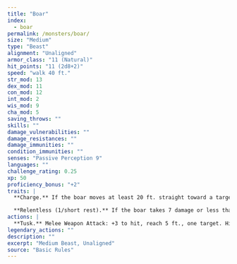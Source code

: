```yaml
---
title: "Boar"
index:
  - boar
permalink: /monsters/boar/
size: "Medium"
type: "Beast"
alignment: "Unaligned"
armor_class: "11 (Natural)"
hit_points: "11 (2d8+2)"
speed: "walk 40 ft."
str_mod: 13
dex_mod: 11
con_mod: 12
int_mod: 2
wis_mod: 9
cha_mod: 5
saving_throws: ""
skills: ""
damage_vulnerabilities: ""
damage_resistances: ""
damage_immunities: ""
condition_immunities: ""
senses: "Passive Perception 9"
languages: ""
challenge_rating: 0.25
xp: 50
proficiency_bonus: "+2"
traits: |
  **Charge.** If the boar moves at least 20 ft. straight toward a target and then hits it with a tusk attack on the same turn, the target takes an extra 3 (1d6) slashing damage. If the target is a creature, it must succeed on a DC 11 Strength saving throw or be knocked prone.

  **Relentless (1/short rest).** If the boar takes 7 damage or less that would reduce it to 0 hit points, it is reduced to 1 hit point instead.
actions: |
  **Tusk.** Melee Weapon Attack: +3 to hit, reach 5 ft., one target. Hit: 4 (1d6 + 1) slashing damage.  
legendary_actions: ""
description: ""
excerpt: "Medium Beast, Unaligned"
source: "Basic Rules"
---
```

